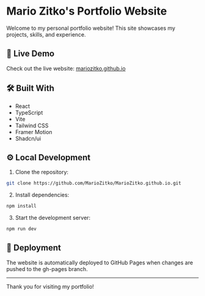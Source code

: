 # Mario Zitko's Portfolio Website

Welcome to my personal portfolio website! This site showcases my projects, skills, and experience.

## 🚀 Live Demo

Check out the live website: [mariozitko.github.io](https://mariozitko.github.io)

## 🛠️ Built With

- React
- TypeScript
- Vite
- Tailwind CSS
- Framer Motion
- Shadcn/ui

## ⚙️ Local Development

1. Clone the repository:

```bash
git clone https://github.com/MarioZitko/MarioZitko.github.io.git
```

2. Install dependencies:

```bash
npm install
```

3. Start the development server:

```bash
npm run dev
```

## 🚀 Deployment

The website is automatically deployed to GitHub Pages when changes are pushed to the gh-pages branch.

---

Thank you for visiting my portfolio!
